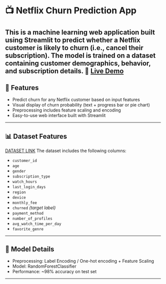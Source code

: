 # 📺 Netflix Churn Prediction App

This is a machine learning web application built using **Streamlit** to predict whether a Netflix customer is likely to churn (i.e., cancel their subscription). The model is trained on a dataset containing customer demographics, behavior, and subscription details.
🚀 **[Live Demo](https://netflix-customer-churn-prediction.streamlit.app/)** 
---

## 🚀 Features

- Predict churn for any Netflix customer based on input features
- Visual display of churn probability (text + progress bar or pie chart)
- Preprocessing includes feature scaling and encoding
- Easy-to-use web interface built with Streamlit

---

## 📊 Dataset Features
[DATASET LINK](http://kaggle.com/datasets/abdulwadood11220/netflix-customer-churn-dataset)
The dataset includes the following columns:

- `customer_id`
- `age`
- `gender`
- `subscription_type`
- `watch_hours`
- `last_login_days`
- `region`
- `device`
- `monthly_fee`
- `churned` *(target label)*
- `payment_method`
- `number_of_profiles`
- `avg_watch_time_per_day`
- `favorite_genre`

---


## 🧠 Model Details

- Preprocessing: Label Encoding / One-hot encoding + Feature Scaling
- Model: RandomForestClassifier
- Performance: ~98% accuracy on test set

---

